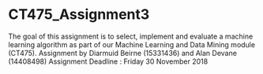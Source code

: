 # CT475_Assignment3
The goal of this assignment is to select, implement and evaluate a machine learning algorithm as part of our Machine Learning and Data Mining module (CT475).
Assignment by Diarmuid Beirne (15331436) and Alan Devane (14408498)
Assignment Deadline : Friday 30 November 2018
